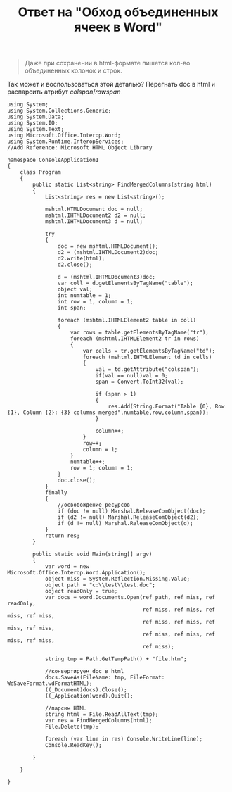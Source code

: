 ﻿---
title: "Ответ на \"Обход объединенных ячеек в Word\""
se.owner.user_id: 240512
se.owner.display_name: "MSDN.WhiteKnight"
se.owner.link: "https://ru.stackoverflow.com/users/240512/msdn-whiteknight"
se.answer_id: 811478
se.question_id: 805934
se.post_type: answer
se.score: 1
se.is_accepted: False
---
<blockquote>
  <p>Даже при сохранении в html-формате пишется кол-во объединенных колонок и строк.</p>
</blockquote>

<p>Так может и воспользоваться этой деталью? Перегнать doc в html и распарсить атрибут <em>colspan</em>/<em>rowspan</em></p>

<pre><code>using System;
using System.Collections.Generic;
using System.Data;
using System.IO;
using System.Text;
using Microsoft.Office.Interop.Word;
using System.Runtime.InteropServices;
//Add Reference: Microsoft HTML Object Library

namespace ConsoleApplication1
{
    class Program
    {
        public static List&lt;string&gt; FindMergedColumns(string html)
        {
            List&lt;string&gt; res = new List&lt;string&gt;();

            mshtml.HTMLDocument doc = null;
            mshtml.IHTMLDocument2 d2 = null;
            mshtml.IHTMLDocument3 d = null;            

            try
            {
                doc = new mshtml.HTMLDocument();
                d2 = (mshtml.IHTMLDocument2)doc;
                d2.write(html);
                d2.close();

                d = (mshtml.IHTMLDocument3)doc;
                var coll = d.getElementsByTagName("table");
                object val;
                int numtable = 1;
                int row = 1, column = 1;
                int span;

                foreach (mshtml.IHTMLElement2 table in coll)
                {
                    var rows = table.getElementsByTagName("tr");
                    foreach (mshtml.IHTMLElement2 tr in rows)
                    {               
                        var cells = tr.getElementsByTagName("td");
                        foreach (mshtml.IHTMLElement td in cells)
                        {
                            val = td.getAttribute("colspan");
                            if(val == null)val = 0;
                            span = Convert.ToInt32(val);

                            if (span &gt; 1)
                            {
                                res.Add(String.Format("Table {0}, Row {1}, Column {2}: {3} columns merged",numtable,row,column,span));
                            }

                            column++;
                        }
                        row++;
                        column = 1;
                    }
                    numtable++;
                    row = 1; column = 1;
                }
                doc.close();
            }
            finally
            {
                //освобождение ресурсов
                if (doc != null) Marshal.ReleaseComObject(doc);
                if (d2 != null) Marshal.ReleaseComObject(d2);
                if (d != null) Marshal.ReleaseComObject(d);
            }
            return res;
        }

        public static void Main(string[] argv)
        {
            var word = new Microsoft.Office.Interop.Word.Application();
            object miss = System.Reflection.Missing.Value;
            object path = "c:\\test\\test.doc";
            object readOnly = true;
            var docs = word.Documents.Open(ref path, ref miss, ref readOnly,
                                           ref miss, ref miss, ref miss, ref miss,
                                           ref miss, ref miss, ref miss, ref miss,
                                           ref miss, ref miss, ref miss, ref miss,
                                           ref miss);

            string tmp = Path.GetTempPath() + "file.htm";

            //конвертируем doc в html
            docs.SaveAs(FileName: tmp, FileFormat: WdSaveFormat.wdFormatHTML);
            ((_Document)docs).Close();
            ((_Application)word).Quit();

            //парсим HTML
            string html = File.ReadAllText(tmp);
            var res = FindMergedColumns(html);
            File.Delete(tmp);

            foreach (var line in res) Console.WriteLine(line);
            Console.ReadKey();            

        }        

    }

}
</code></pre>
